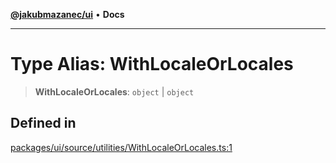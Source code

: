 [**@jakubmazanec/ui**](../README.md) • **Docs**

---

# Type Alias: WithLocaleOrLocales

> **WithLocaleOrLocales**: `object` \| `object`

## Defined in

[packages/ui/source/utilities/WithLocaleOrLocales.ts:1](https://github.com/jakubmazanec/tools/blob/d628f137f5fc7b1bea261e1e59d468d8339ed884/packages/ui/source/utilities/WithLocaleOrLocales.ts#L1)
